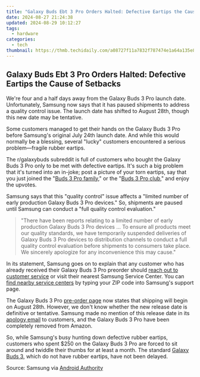 ```yaml
---
title: "Galaxy Buds Ebt 3 Pro Orders Halted: Defective Eartips the Cause of Setbacks"
date: 2024-08-27 21:24:38
updated: 2024-08-29 10:12:27
tags:
  - hardware
categories:
  - tech
thumbnail: https://thmb.techidaily.com/a08727f11a7832f787474e1a64a135e87ab43cd2d3040a1084f509333c65c397.jpg
---
```


## Galaxy Buds Ebt 3 Pro Orders Halted: Defective Eartips the Cause of Setbacks

We're four and a half days away from the Galaxy Buds 3 Pro launch date. Unfortunately, Samsung now says that it has paused shipments to address a quality control issue. The launch date has shifted to August 28th, though this new date may be tentative.

 Some customers managed to get their hands on the Galaxy Buds 3 Pro before Samsung's original July 24th launch date. And while this would normally be a blessing, several "lucky" customers encountered a serious problem—fragile rubber eartips.

 The r/galaxybuds subreddit is full of customers who bought the Galaxy Buds 3 Pro only to be met with defective eartips. It's such a big problem that it's turned into an in-joke; post a picture of your torn eartips, say that you just joined the "[Buds 3 Pro family](https://www.reddit.com/r/galaxybuds/comments/1e6zt2z/just%5Fjoined%5Fbuds%5F3%5Fpro%5Ffamily/)," or the "[Buds 3 Pro club](https://www.reddit.com/r/galaxybuds/comments/1e75be9/welcome%5Fto%5Fthe%5Fbuds%5F3%5Fpro%5Fclub/)," and enjoy the upvotes.

 Samsung says that this "quality control" issue affects a "limited number of early production Galaxy Buds 3 Pro devices." So, shipments are paused until Samsung can conduct a "full quality control evaluation."

> "There have been reports relating to a limited number of early production Galaxy Buds 3 Pro devices … To ensure all products meet our quality standards, we have temporarily suspended deliveries of Galaxy Buds 3 Pro devices to distribution channels to conduct a full quality control evaluation before shipments to consumers take place. We sincerely apologize for any inconvenience this may cause."

 In its statement, Samsung goes on to explain that any customer who has already received their Galaxy Buds 3 Pro preorder should [reach out to customer service](https://shop-links.co/link/?exclusive=1&publisher_slug=itechdaily19598&url=https%3A%2F%2Fwww.samsung.com%2Fus%2Fsupport%2Fcontact%2F) or visit their nearest Samsung Service Center. You can [find nearby service centers](https://shop-links.co/link/?exclusive=1&publisher_slug=itechdaily19598&url=https%3A%2F%2Fwww.samsung.com%2Fus%2Fsupport%2Fservice%2Flocations%2F) by typing your ZIP code into Samsung's support page.

 The Galaxy Buds 3 Pro [pre-order page](https://shop-links.co/link/?exclusive=1&publisher_slug=itechdaily19598&url=https%3A%2F%2Fwww.samsung.com%2Fus%2Fmobile-audio%2Fgalaxy-buds3-pro%2F) now states that shipping will begin on August 28th. However, we don't know whether the new release date is definitive or tentative. Samsung made no mention of this release date in its [apology email](https://shop-links.co/link/?exclusive=1&publisher_slug=itechdaily19598&url=https%3A%2F%2Feu.community.samsung.com%2Ft5%2Fwearables%2Fno-buds-3-pro-arriving-today%2Fm-p%2F10279573) to customers, and the Galaxy Buds 3 Pro have been completely removed from Amazon.

 So, while Samsung's busy hunting down defective rubber eartips, customers who spent $250 on the Galaxy Buds 3 Pro are forced to sit around and twiddle their thumbs for at least a month. The standard [Galaxy Buds 3](https://shop-links.co/link/?exclusive=1&publisher_slug=itechdaily19598&url=https%3A%2F%2Fwww.samsung.com%2Fus%2Fmobile-audio%2Fgalaxy-buds3%2F), which do not have rubber eartips, have not been delayed.

 Source: Samsung via [Android Authority](https://www.androidauthority.com/samsung-galaxy-buds-3-pro-suspend-shipments-3462708/)

<ins class="adsbygoogle"
     style="display:block"
     data-ad-format="autorelaxed"
     data-ad-client="ca-pub-7571918770474297"
     data-ad-slot="1223367746"></ins>



<ins class="adsbygoogle"
     style="display:block"
     data-ad-client="ca-pub-7571918770474297"
     data-ad-slot="8358498916"
     data-ad-format="auto"
     data-full-width-responsive="true"></ins>
